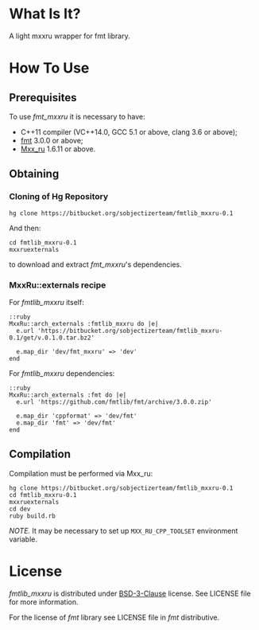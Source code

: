 # What Is It?

A light mxxru wrapper for fmt library.

# How To Use

## Prerequisites

To use *fmt_mxxru* it is necessary to have:

* C++11 compiler (VC++14.0, GCC 5.1 or above, clang 3.6 or above);
* [fmt](http://fmtlib.net/latest/index.html) 3.0.0 or above;
* [Mxx_ru](https://sourceforge.net/projects/mxxru/) 1.6.11 or above.

## Obtaining

### Cloning of Hg Repository

```
hg clone https://bitbucket.org/sobjectizerteam/fmtlib_mxxru-0.1
```
And then:
```
cd fmtlib_mxxru-0.1
mxxruexternals
```
to download and extract *fmt_mxxru*'s dependencies.

### MxxRu::externals recipe

For *fmtlib_mxxru* itself:
~~~~~
::ruby
MxxRu::arch_externals :fmtlib_mxxru do |e|
  e.url 'https://bitbucket.org/sobjectizerteam/fmtlib_mxxru-0.1/get/v.0.1.0.tar.bz2'

  e.map_dir 'dev/fmt_mxxru' => 'dev'
end
~~~~~
For *fmtlib_mxxru* dependencies:
~~~~~
::ruby
MxxRu::arch_externals :fmt do |e|
  e.url 'https://github.com/fmtlib/fmt/archive/3.0.0.zip'

  e.map_dir 'cppformat' => 'dev/fmt'
  e.map_dir 'fmt' => 'dev/fmt'
end
~~~~~

## Compilation

Compilation must be performed via Mxx_ru:
```
hg clone https://bitbucket.org/sobjectizerteam/fmtlib_mxxru-0.1
cd fmtlib_mxxru-0.1
mxxruexternals
cd dev
ruby build.rb
```
*NOTE.* It may be necessary to set up `MXX_RU_CPP_TOOLSET` environment variable.

# License

*fmtlib_mxxru* is distributed under
[BSD-3-Clause](http://spdx.org/licenses/BSD-3-Clause.html) license. See LICENSE
file for more information.

For the license of *fmt* library see LICENSE file in *fmt*
distributive.
